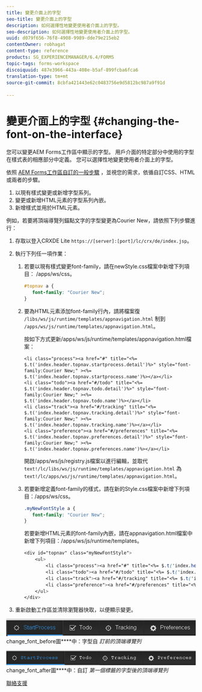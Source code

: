 ```yaml
---
title: 變更介面上的字型
seo-title: 變更介面上的字型
description: 如何選擇性地變更使用者介面上的字型。
seo-description: 如何選擇性地變更使用者介面上的字型。
uuid: d079f656-76f8-4908-9989-dde79e215eb2
contentOwner: robhagat
content-type: reference
products: SG_EXPERIENCEMANAGER/6.4/FORMS
topic-tags: forms-workspace
discoiquuid: 487e3966-443a-408e-b5af-899fcba6fca6
translation-type: tm+mt
source-git-commit: 8cbfa421443e62c0483756e9d5812bc987a9f91d

---
```



# 變更介面上的字型 {#changing-the-font-on-the-interface}

您可以變更AEM Forms工作區中顯示的字型。 用戶介面的特定部分中使用的字型在樣式表的相應部分中定義。 您可以選擇性地變更使用者介面上的字型。

依照 [AEM Forms工作區自訂的一般步驟](/help/forms/using/generic-steps-html-workspace-customization.md) ，並視您的需求，依循自訂CSS、HTML或兩者的步驟。

1. 以現有樣式變更或新增字型系列。
1. 變更或新增HTML元素的字型系列內嵌。
1. 新增樣式並用於HTML元素。

例如，若要將頂端導覽列錨點文字的字型變更為Courier New，請依照下列步驟進行：

1. 存取以登入CRXDE Lite `https://[server]:[port]/lc/crx/de/index.jsp`。
1. 執行下列任一項作業：

   1. 若要以現有樣式變更font-family，請在newStyle.css檔案中新增下列項目： /apps/ws/css。

      ```css
      #topnav a {
         font-family: "Courier New";
      }
      ```

   1. 要為HTML元素添加font-family行內，請將檔案復 `/libs/ws/js/runtime/templates/appnavigation.html` 制到 `/apps/ws/js/runtime/templates/appnavigation.html`。

      按如下方式更新/apps/ws/js/runtime/templates/appnavigation.html檔案：

      ```
      <li class="process"><a href="#" title="<%= $.t('index.header.topnav.startprocess.detail')%>" style="font-family:Courier New;" ><%= $.t('index.header.topnav.startprocess.name')%></a></li>
      <li class="todo"><a href="#/todo" title="<%= $.t('index.header.topnav.todo.detail')%>" style="font-family:Courier New;" ><%= $.t('index.header.topnav.todo.name')%></a></li>
      <li class="track"><a href="#/tracking" title="<%= $.t('index.header.topnav.tracking.detail')%>" style="font-family:Courier New;" ><%= $.t('index.header.topnav.tracking.name')%></a></li>
      <li class="preference"><a href="#/preferences" title="<%= $.t('index.header.topnav.preferences.detail')%>" style="font-family:Courier New;" ><%= $.t('index.header.topnav.preferences.name')%></a></li>
      ```

      開啟/apps/ws/js/registry.js檔案以進行編輯，並取代 `text!/lc/libs/ws/js/runtime/templates/appnavigation.html` 為 `text!/lc/apps/ws/js/runtime/templates/appnavigation.html`。

   1. 若要新增定義font-family的樣式，請在新的Style.css檔案中新增下列項目：/apps/ws/css。

      ```css
      .myNewFontStyle a {
         font-family: "Courier New";
      }
      ```

      若要新增HTML元素的font-family內嵌，請在appnavigation.html檔案中新增下列項目：/apps/ws/js/runtime/templates。

      ```css
      <div id="topnav" class="myNewFontStyle">
          <ul>
              <li class="process"><a href="#" title="<%= $.t('index.header.topnav.startprocess.detail')%>" ><%= $.t('index.header.topnav.startprocess.name')%></a></li>
              <li class="todo"><a href="#/todo" title="<%= $.t('index.header.topnav.todo.detail')%>"><%= $.t('index.header.topnav.todo.name')%></a></li>
              <li class="track"><a href="#/tracking" title="<%= $.t('index.header.topnav.tracking.detail')%>" ><%= $.t('index.header.topnav.tracking.name')%></a></li>
              <li class="preference"><a href="#/preferences" title="<%= $.t('index.header.topnav.preferences.detail')%>" ><%= $.t('index.header.topnav.preferences.name')%></a></li>
          </ul>
      </div>
      ```

1. 重新啟動工作區並清除瀏覽器快取，以便顯示變更。

![](assets/change_font_before.png) change_font_before圖&#x200B;****&#x200B;中：字型自 *訂前的頂端導覽列*

![](assets/change_font_after.png) change_font_after圖&#x200B;****&#x200B;中：自訂 *第一個標籤的字型後的頂端導覽列*

[聯絡支援](https://www.adobe.com/account/sign-in.supportportal.html)
